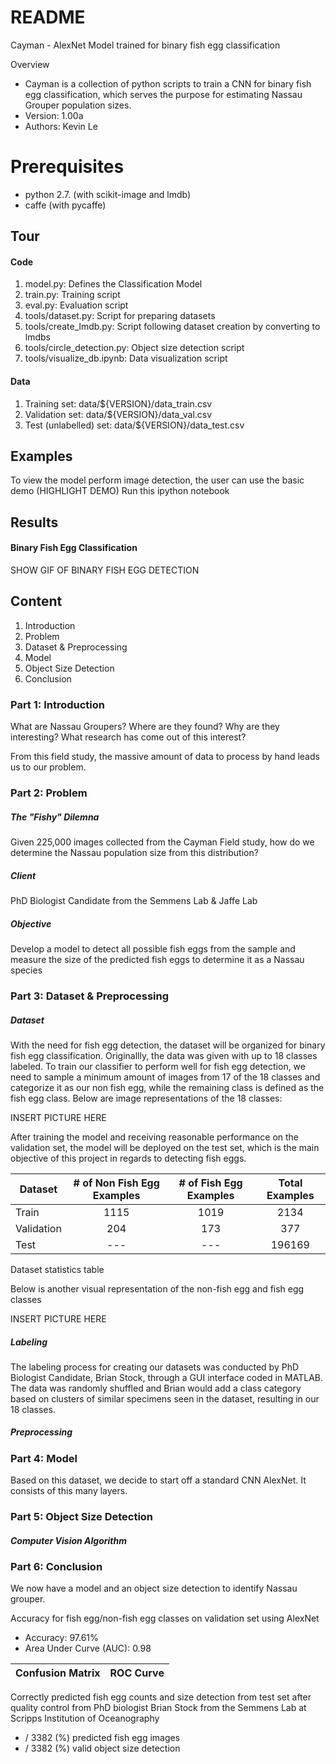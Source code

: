 # README
Cayman - AlexNet Model trained for binary fish egg classification 

Overview
- Cayman is a collection of python scripts to train a CNN for binary fish egg classification, which serves the purpose for estimating Nassau Grouper population sizes.
- Version: 1.00a
- Authors: Kevin Le

# Prerequisites
- python 2.7. (with scikit-image and lmdb)
- caffe (with pycaffe)

## Tour
#### Code
1. model.py: Defines the Classification Model
2. train.py: Training script
3. eval.py: Evaluation script
4. tools/dataset.py: Script for preparing datasets
5. tools/create_lmdb.py: Script following dataset creation by converting to lmdbs
6. tools/circle_detection.py: Object size detection script
7. tools/visualize_db.ipynb: Data visualization script

#### Data
1. Training set: data/${VERSION}/data_train.csv
2. Validation set: data/${VERSION}/data_val.csv
3. Test (unlabelled) set: data/${VERSION}/data_test.csv

## Examples
To view the model perform image detection, the user can use the basic demo (HIGHLIGHT DEMO)
Run this ipython notebook

## Results
#### Binary Fish Egg Classification

SHOW GIF OF BINARY FISH EGG DETECTION

## Content
1. Introduction
2. Problem
3. Dataset & Preprocessing
4. Model
5. Object Size Detection
6. Conclusion

### Part 1: Introduction
What are Nassau Groupers?
Where are they found?
Why are they interesting?
What research has come out of this interest?

From this field study, the massive amount of data to process by hand leads us to our problem.

### Part 2: Problem
##### The "Fishy" Dilemna
Given 225,000 images collected from the Cayman Field study, how do we determine the Nassau population size from this distribution? 

##### Client
PhD Biologist Candidate from the Semmens Lab & Jaffe Lab

##### Objective
Develop a model to detect all possible fish eggs from the sample and measure the size of the predicted fish eggs to determine it as a Nassau species

### Part 3: Dataset & Preprocessing
##### Dataset
With the need for fish egg detection, the dataset will be organized for binary fish egg classification. Originallly, the data
was given with up to 18 classes labeled. To train our classifier to perform well for fish egg detection, we need to
sample a minimum amount of images from 17 of the 18 classes and categorize it as our non fish egg, while the remaining class is defined as the fish egg class.
Below are image representations of the 18 classes:

INSERT PICTURE HERE

After training the model and receiving reasonable performance on the validation set, the model will be deployed on the test set, which is the main objective of this project
in regards to detecting fish eggs. 

| Dataset      | # of Non Fish Egg Examples |# of Fish Egg Examples|Total Examples|
| -------------|:-------------:|:----------:|:----------:|
| Train        | 1115              | 1019           | 2134           |
| Validation   | 204              | 173           |  377          |
| Test         | ---              | ---           | 196169           |
Dataset statistics table

Below is another visual representation of the non-fish egg and fish egg classes

INSERT PICTURE HERE

##### Labeling
The labeling process for creating our datasets was conducted by PhD Biologist Candidate, Brian Stock, through a GUI interface coded in MATLAB. The data was randomly shuffled and Brian would
add a class category based on clusters of similar specimens seen in the dataset, resulting in our 18 classes. 

##### Preprocessing



### Part 4: Model
Based on this dataset, we decide to start off a standard CNN AlexNet. It consists of this many layers.

### Part 5: Object Size Detection
##### Computer Vision Algorithm

### Part 6: Conclusion
We now have a model and an object size detection to identify Nassau grouper.

Accuracy for fish egg/non-fish egg classes on validation set using AlexNet

- Accuracy: 97.61%
- Area Under Curve (AUC): 0.98

| Confusion Matrix        | ROC Curve           |
| ------------- |:-------------:|

Correctly predicted fish egg counts and size detection from test set after quality control from PhD biologist Brian Stock from the Semmens Lab at Scripps Institution of Oceanography
- / 3382 (%) predicted fish egg images
- / 3382 (%) valid object size detection
